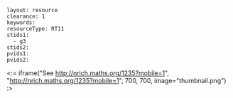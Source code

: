 ````
layout: resource
clearance: 1
keywords:
resourceType: RT11
stids1: 
  - g3
stids2:
pvids1:
pvids2:

````

<:= iframe("See http://nrich.maths.org/1235?mobile=1", "http://nrich.maths.org/1235?mobile=1", 700, 700, image="thumbnail.png") :>

